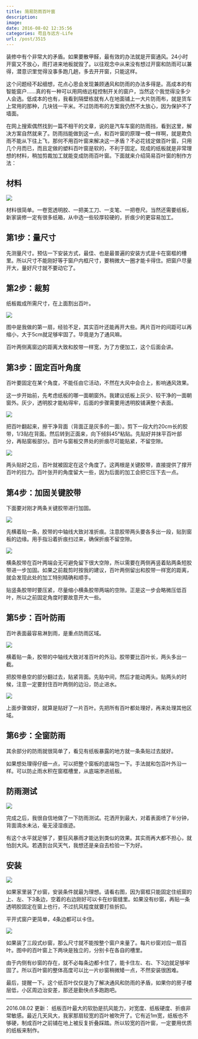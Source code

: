 ```yaml
---
title: 简易防雨百叶窗
description: 
image: 
date: 2016-08-02 12:35:56
categories: 苟且与远方-Life
url: /post/3515
---
```


装修中有个非常大的矛盾。如果要散甲醛，最有效的办法就是开窗通风。24小时开窗又不放心，雨打进来地板就毁了。以往观念中从来没有想过开窗和防雨可以兼得，潜意识里觉得没事多跑几趟，多去开开窗，只能这样。

这个问题经不起细想，花点心思会发现兼顾通风和防雨的办法多得是。高成本的有智能窗户……真的有一种可以用网络远程控制开关的窗户，当然这个我觉得没多少人会选。低成本的也有，我看到隔壁栋就有人在地面铺上一大片防雨布，就是货车上常用的那种，几块钱一平米。不过防雨布的方案我仍然不太放心，因为保护不了墙面。

在网上搜索偶然找到一篇不相干的文章，说的是汽车车窗的防雨挡，看到这里，解决方案自然就来了。防雨挡能做到这一点，和百叶窗的原理一模一样啊，就是欺负雨不能从下往上飞，那何不用百叶窗来解决这一矛盾？不必花钱定做百叶窗，只用几个月而已，而且定做的塑料百叶窗是软的，不利于固定。现成的纸板就是非常理想的材料，稍加剪裁加工就能变成防雨百叶窗。下面就来介绍简易百叶窗的制作方法：

## 材料

![](https://cdn.victor42.work/posts/2016-07/07-30/1.jpg)

材料很简单。一卷宽透明胶、一把美工刀、一支笔、一把卷尺。当然还需要纸板，新家装修一定有很多纸箱，从中选一些较厚较硬的，折痕少的更容易加工。

## 第1步：量尺寸

先测量尺寸。预估一下安装方式，最佳、也是最普遍的安装方式是卡在窗框的槽里。所以尺寸不能刚好等于窗户内框尺寸，要稍微大一圈才能卡得住。把窗户尽量开大，量好尺寸就不要动它了。

## 第2步：裁剪

纸板裁成所需尺寸，在上面割出百叶。

![](https://cdn.victor42.work/posts/2016-07/07-30/2.jpg)

图中是我做的第一扇，经验不足，其实百叶还能再开大些。两片百叶的间距可以再缩小，大于5cm就足够牢固了。毕竟是为了通风嘛。

百叶两侧离窗边的距离大致和胶带一样宽，为了方便加工，这个后面会讲。

## 第3步：固定百叶角度

百叶要固定在某个角度，不能任由它活动，不然在大风中会合上，影响通风效果。

这一步开始前，先考虑纸板的哪一面朝窗外。我建议纸板上灰少、较干净的一面朝窗外。灰少，透明胶才能粘得牢，后面的步骤需要用透明胶铺满整个表面。

![](https://cdn.victor42.work/posts/2016-07/07-30/3.jpg)

把百叶翻起来，擦干净背面（背面正是灰多的一面）。剪下一段大约20cm长的胶带，1/3贴在背面。然后转到正面来，向下倾斜45°粘贴。先贴好并抹平百叶部分，再贴窗板部分。百叶与窗板交界处的折痕尽可能贴紧，不留空隙。

![](https://cdn.victor42.work/posts/2016-07/07-30/4.jpg)

两头贴好之后，百叶就被固定在这个角度了。这两根是关键胶带，直接提供了撑开百叶的拉力。百叶张开的角度留大一些，因为后面的加工会把它压下去一点。

## 第4步：加固关键胶带

下面要对刚才两条关键胶带进行加固。

![](https://cdn.victor42.work/posts/2016-07/07-30/5.jpg)

先横着贴一条，胶带的中轴线大致对准折痕。注意胶带两头要各多出一段，贴到窗板的边缘。用手指沿着折痕扫过来，确保折痕不留空隙。

![](https://cdn.victor42.work/posts/2016-07/07-30/6.jpg)

横条胶带在百叶两端会无可避免留下很大空隙，所以需要在两侧再竖着贴两条短胶带进一步加固。如果之前裁剪时按我的建议，百叶两侧留出和胶带一样宽的距离，就会发现此处的加工特别精确和顺手。

贴竖条胶带时要压紧，尽量缩小横条胶带两端的空隙。正是这一步会略微压低百叶，所以之前固定角度时要故意开大一些。

## 第5步：百叶防雨

百叶表面最容易淋到雨，是重点防雨区域。

![](https://cdn.victor42.work/posts/2016-07/07-30/7.jpg)

横着贴一条，胶带的中轴线大致对准百叶的外沿。胶带要比百叶长，两头多出一截。

把胶带悬空的部分翻过去，贴紧背面。先贴中间，然后才能动两头。贴两头的时候，注意一定要封住百叶两侧的边沿，防止进水。

![](https://cdn.victor42.work/posts/2016-07/07-30/8.jpg)

上面步骤做好，就算是贴好了一片百叶。先把所有百叶都处理好，再来处理其他区域。

## 第6步：全窗防雨

其余部分的防雨就很简单了，看见有纸板暴露的地方就一条条贴过去就好。

如果想处理得仔细一点，可以把整个窗板的底端包一下。手法就和包百叶外沿一样。可以防止雨水积在窗框槽里，从底端渗进纸板。

## 防雨测试

![](https://cdn.victor42.work/posts/2016-07/07-30/9.jpg)

完成之后，我很自信地做了一下防雨测试。花洒开到最大，对着表面喷了半分钟，背面滴水未沾，毫无浸湿痕迹。

有这个水平就足够了，要狂风暴雨才能达到类似的效果。其实雨再大都不担心，就怕刮大风。若遇到台风天气，我想还是亲自去检验一下为好。

## 安装

![](https://cdn.victor42.work/posts/2016-07/07-30/10.jpg)

如果家里装了纱窗，安装条件就最为理想。请看右图，因为窗框只能固定住纸窗的上、左、下3条边，空着的右边刚好可以卡在纱窗缝里。如果没有纱窗，再贴一条透明胶固定在窗上也行，不过抗风程度就要打些折扣。

平开式窗户更简单，4条边都可以卡住。

![](https://cdn.victor42.work/posts/2016-07/07-30/11.jpg)

如果装了三段式纱窗，那么尺寸就不能按整个窗户来量了。每片纱窗对应一扇百叶。图中的百叶窗上下两块是独立的，分别卡在各自的槽里。

由于内侧有纱窗的存在，就不必每条边都卡住了，能卡住左、右、下3边就足够牢固了。所以百叶窗的整体高度可以比一片纱窗稍微矮一点，不然安装很困难。

最后，提醒一下。这个纸百叶仅仅是为了解决通风和防雨的矛盾，如果你的房子楼层低，小区周边治安差，那还是勤快点多跑跑吧。

- - - - -

2016.08.02 更新：
纸板百叶最大的软肋是抗风能力，对宽度、纸板硬度、折痕非常敏感。最近几天风大，我家那扇较宽的百叶被吹开了。它有近1m宽，纸板也不够硬，制成百叶之前铺在地上被反复折叠踩踏。所以较宽的百叶窗，一定要用优质的纸板来制作。